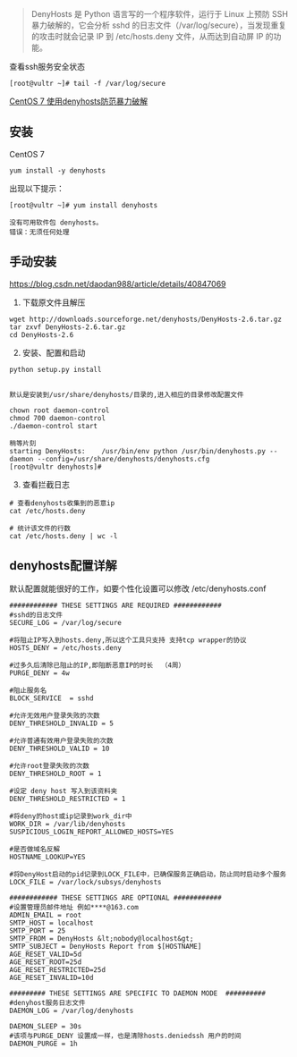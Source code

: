> DenyHosts 是 Python 语言写的一个程序软件，运行于 Linux 上预防 SSH 暴力破解的，它会分析 sshd 的日志文件（/var/log/secure），当发现重复的攻击时就会记录 IP 到 /etc/hosts.deny 文件，从而达到自动屏 IP 的功能。

查看ssh服务安全状态
```
[root@vultr ~]# tail -f /var/log/secure
```

[CentOS 7 使用denyhosts防范暴力破解](https://my.oschina.net/itlzm/blog/1610812)

## 安装

CentOS 7

```
yum install -y denyhosts
```

出现以下提示：
```
[root@vultr ~]# yum install denyhosts

没有可用软件包 denyhosts。
错误：无须任何处理

```

## 手动安装

https://blog.csdn.net/daodan988/article/details/40847069

1. 下载原文件且解压

```
wget http://downloads.sourceforge.net/denyhosts/DenyHosts-2.6.tar.gz
tar zxvf DenyHosts-2.6.tar.gz
cd DenyHosts-2.6

```

2. 安装、配置和启动
```
python setup.py install


默认是安装到/usr/share/denyhosts/目录的,进入相应的目录修改配置文件

chown root daemon-control
chmod 700 daemon-control
./daemon-control start

稍等片刻
starting DenyHosts:    /usr/bin/env python /usr/bin/denyhosts.py --daemon --config=/usr/share/denyhosts/denyhosts.cfg
[root@vultr denyhosts]#

```

3. 查看拦截日志
```
# 查看denyhosts收集到的恶意ip
cat /etc/hosts.deny

# 统计该文件的行数
cat /etc/hosts.deny | wc -l

```

## denyhosts配置详解
默认配置就能很好的工作，如要个性化设置可以修改 /etc/denyhosts.conf

```
############ THESE SETTINGS ARE REQUIRED ############
#sshd的日志文件
SECURE_LOG = /var/log/secure 

#将阻止IP写入到hosts.deny,所以这个工具只支持 支持tcp wrapper的协议     
HOSTS_DENY = /etc/hosts.deny 

#过多久后清除已阻止的IP,即阻断恶意IP的时长  （4周）   
PURGE_DENY = 4w 

#阻止服务名   
BLOCK_SERVICE  = sshd

#允许无效用户登录失败的次数     
DENY_THRESHOLD_INVALID = 5

#允许普通有效用户登录失败的次数   
DENY_THRESHOLD_VALID = 10  

#允许root登录失败的次数  
DENY_THRESHOLD_ROOT = 1  

#设定 deny host 写入到该资料夹   
DENY_THRESHOLD_RESTRICTED = 1

#将deny的host或ip记录到work_dir中      
WORK_DIR = /var/lib/denyhosts      
SUSPICIOUS_LOGIN_REPORT_ALLOWED_HOSTS=YES

#是否做域名反解   
HOSTNAME_LOOKUP=YES  

#将DenyHost启动的pid记录到LOCK_FILE中，已确保服务正确启动，防止同时启动多个服务  
LOCK_FILE = /var/lock/subsys/denyhosts    

############ THESE SETTINGS ARE OPTIONAL ############
#设置管理员邮件地址 例如****@163.com
ADMIN_EMAIL = root  
SMTP_HOST = localhost  
SMTP_PORT = 25  
SMTP_FROM = DenyHosts &lt;nobody@localhost&gt;  
SMTP_SUBJECT = DenyHosts Report from $[HOSTNAME]  
AGE_RESET_VALID=5d  
AGE_RESET_ROOT=25d  
AGE_RESET_RESTRICTED=25d  
AGE_RESET_INVALID=10d

######### THESE SETTINGS ARE SPECIFIC TO DAEMON MODE  ##########
#denyhost服务日志文件
DAEMON_LOG = /var/log/denyhosts  

DAEMON_SLEEP = 30s 
#该项与PURGE_DENY 设置成一样，也是清除hosts.deniedssh 用户的时间 
DAEMON_PURGE = 1h   
```

